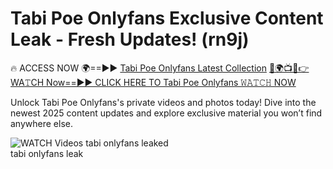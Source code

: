 # Tabi Poe Onlyfans Exclusive Content Leak - Fresh Updates! (rn9j)

🔥 ACCESS NOW 🌍==►► <a href="https://tinyurl.com/3fjeunct" rel="nofollow">Tabi Poe Onlyfans Latest Collection</a></h3>
[🔴🌍📺📱👉WA𝚃CH Now==►► CLICK HERE TO Tabi Poe Onlyfans 𝚆𝙰𝚃𝙲𝙷 NOW](https://tinyurl.com/3fjeunct)

Unlock Tabi Poe Onlyfans's private videos and photos today! Dive into the newest 2025 content updates and explore exclusive material you won’t find anywhere else.


<a href="https://tinyurl.com/3fjeunct" rel="nofollow" data-target="animated-image.originalLink"><img src="https://camo.githubusercontent.com/8a4f000d20f83aca3bf7ec5f350d767afa0574a8a352519fd8cfa583a6f93a33/68747470733a2f2f692e696d6775722e636f6d2f644a486b345a712e676966" alt="WATCH Videos" data-canonical-src="https://i.imgur.com/dJHk4Zq.gif" style="max-width: 100%; display: inline-block;" data-target="animated-image.originalImage"></a>
tabi onlyfans leaked<br>
tabi onlyfans leak
